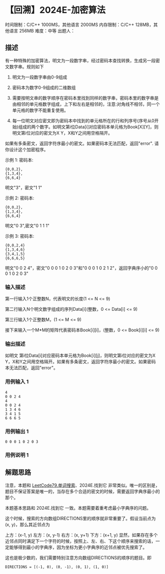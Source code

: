 # 【回溯】2024E-加密算法
 
时间限制：C/C++ 1000MS，其他语言 2000MS
内存限制：C/C++ 128MB，其他语言 256MB
难度：中等
出题人：

## 描述

有一种特殊的加密算法，明文为一段数字串，经过密码本查找转换，生成另一段密文数字串。规则如下

1. 明文为一段数字串由0-9组成 

2. 密码本为数字0-9组成的二维数组 

3. 需要按明文串的数字顺序在密码本里找到同样的数字串，密码本里的数字串是由相邻的单元格数字组成，上下和左右是相邻的，注意:对角线不相邻，同一个单元格的数字不能重复使用。 

4. 每一位明文对应密文即为密码本中找到的单元格所在的行和列序号(序号从0开始)组成的两个数字。如明文第i位Data[i]对应密码本单元格为Book[X][Y]，则明文第i位对应的密文为X Y，X和Y之间用空格隔开。

如果有多条密文，返回字符序最小的密文。如果密码本无法匹配，返回"error". 请你设计这个加密程序。


示例 1:
密码本:
```
{0,0,2},
{1,3,4},
{6,6,4}
```
明文"3"，密文"1 1"

示例 2:
密码本:
```
{0,0,2},
{1,3,4},
{6,6,4}
```
明文"0 3",密文"0 1 1 1"

示例 3:
密码本:
```
{0,0,2,4}
{1,3,4,6}
{3,4,1,5}
{6,6,6,5}
```
明文"0 0 2 4"，密文"0 0 0 1 0 2 0 3"和"0 0 0 1 0 2 1 2"，返回字典序小的"0 0 0 1 0 2 0 3"


### 输入描述

第一行输入1个正整数N，代表明文的长度(1 <= N <= 9) 

第二行输入N个明文数字组成的序列Data[i](整数，0 <= Data[i] <= 9) 

第三行输入1个正整数M，(1 <= M <= 9) 

接下来输入一个M*M的矩阵代表密码本Book[i][i]，(整数，0 <= Book[i][i] <= 9)

### 输出描述

如明文 第i位Data[i]对应密码本单元格为Book[i][j]，则明文第i位对应的密文为X Y，X和Y之间用空格隔开。如果有多条密文，返回字符序最小的密文。如果密码本无法匹配，返回"error"。

### 用例输入 1 
```
4
0 0 2 4
4
0 0 2 4
1 3 4 6
3 4 1 5
6 6 6 5
```
### 用例输出 1 
```
0 0 0 1 0 2 0 3
```
### 用例说明 1 

## 解题思路
注意，本题和 [LeetCode79.单词搜索](https://leetcode.cn/problems/word-search/)、2024E.找到它 非常类似。唯一的区别是，题目不保证答案是唯一的，当存在多个合适的密文的时候，需要返回字典序最小的那个。

本题基本思路和 2024E.找到它 一致。本题需要着重考虑最小字典序的问题。

这个时候，搜索的方向数组DIRECTIONS里的顺序就非常重要了。假设当前点为(x, y)，那么其近邻点为

上方：(x-1, y)
左方：(x, y-1)
右方：(x, y+1)
下方：(x+1, y)
显然，如果存在多个近邻点同时满足下一个字符的时候，按照上、左、右、下这个顺序来搜索的话，一定能够得到最小的字典序，因为坐标为更小字典序的近邻点被优先搜索了。

这也是极少数的，我们需要特别注意方向数组DIRECTIONS的顺序的题目。即
```
DIRECTIONS = [(-1, 0), (0, -1), (0, 1), (1, 0)]
```
